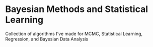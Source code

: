 # Bayesian Methods and Statistical Learning
Collection of algorithms I've made for MCMC, Statistical Learning, Regression, and Bayesian Data Analysis

